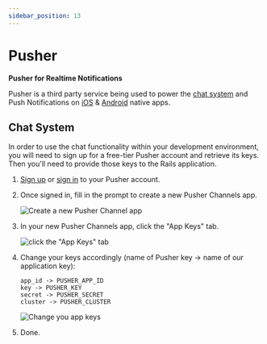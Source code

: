 ```yaml
---
sidebar_position: 13
---
```


# Pusher

**Pusher for Realtime Notifications**

Pusher is a third party service being used to power the
[chat system](https://dev.to/connect) and Push Notifications on
[iOS](https://apps.apple.com/us/app/dev-community/id1439094790) &
[Android](https://play.google.com/store/apps/details?id=to.dev.dev_android)
native apps.

## Chat System

In order to use the chat functionality within your development environment, you
will need to sign up for a free-tier Pusher account and retrieve its keys. Then
you'll need to provide those keys to the Rails application.

1. [Sign up](https://dashboard.pusher.com/accounts/sign_up) or
   [sign in](https://dashboard.pusher.com/) to your Pusher account.

2. Once signed in, fill in the prompt to create a new Pusher Channels app.

   ![Create a new Pusher Channel app](/img/docs/backend/pusher-create.png)

3. In your new Pusher Channels app, click the "App Keys" tab.

   ![click the "App Keys" tab](/img/docs/backend/pusher-apps-key.png)

4. Change your keys accordingly (name of Pusher key -> name of our application
   key):

   ```text
   app_id -> PUSHER_APP_ID
   key -> PUSHER_KEY
   secret -> PUSHER_SECRET
   cluster -> PUSHER_CLUSTER
   ```

   ![Change you app keys](/img/docs/backend/pusher-keys.png)

5. Done.
